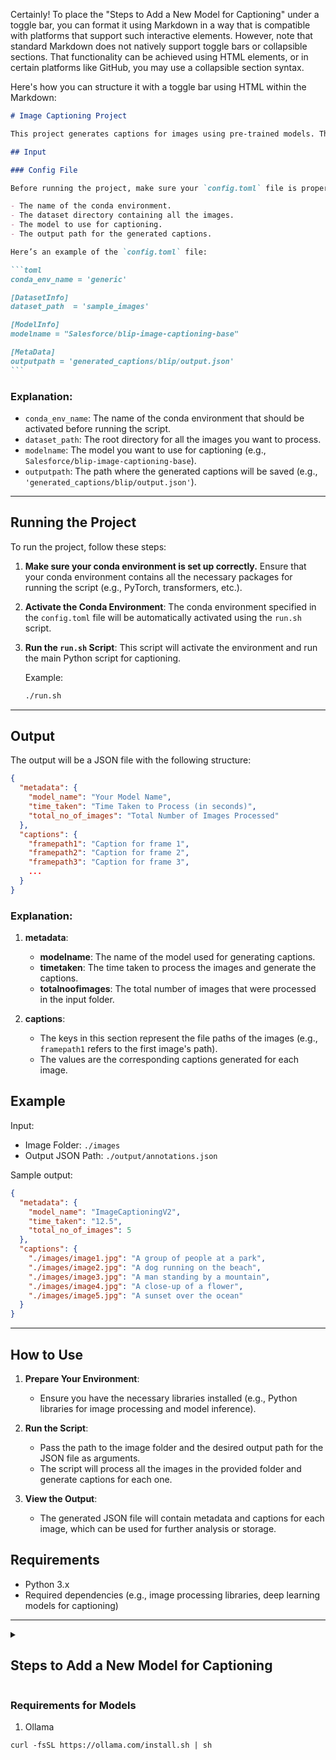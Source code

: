 Certainly! To place the "Steps to Add a New Model for Captioning" under a toggle bar, you can format it using Markdown in a way that is compatible with platforms that support such interactive elements. However, note that standard Markdown does not natively support toggle bars or collapsible sections. That functionality can be achieved using HTML elements, or in certain platforms like GitHub, you may use a collapsible section syntax.

Here's how you can structure it with a toggle bar using HTML within the Markdown:

````markdown
# Image Captioning Project

This project generates captions for images using pre-trained models. The configuration for the environment and model is specified in a `config.toml` file, and the script uses the specified model for captioning the images.

## Input

### Config File

Before running the project, make sure your `config.toml` file is properly set up. The `config.toml` file specifies:

- The name of the conda environment.
- The dataset directory containing all the images.
- The model to use for captioning.
- The output path for the generated captions.

Here’s an example of the `config.toml` file:

```toml
conda_env_name = 'generic'

[DatasetInfo]
dataset_path  = 'sample_images'

[ModelInfo]
modelname = "Salesforce/blip-image-captioning-base"

[MetaData]
outputpath = 'generated_captions/blip/output.json'
```
````

### Explanation:

- `conda_env_name`: The name of the conda environment that should be activated before running the script.
- `dataset_path`: The root directory for all the images you want to process.
- `modelname`: The model you want to use for captioning (e.g., `Salesforce/blip-image-captioning-base`).
- `outputpath`: The path where the generated captions will be saved (e.g., `'generated_captions/blip/output.json'`).

---

## Running the Project

To run the project, follow these steps:

1. **Make sure your conda environment is set up correctly.**
   Ensure that your conda environment contains all the necessary packages for running the script (e.g., PyTorch, transformers, etc.).

2. **Activate the Conda Environment**:
   The conda environment specified in the `config.toml` file will be automatically activated using the `run.sh` script.

3. **Run the `run.sh` Script**:
   This script will activate the environment and run the main Python script for captioning.

   Example:

   ```bash
   ./run.sh
   ```

---

## Output

The output will be a JSON file with the following structure:

```json
{
  "metadata": {
    "model_name": "Your Model Name",
    "time_taken": "Time Taken to Process (in seconds)",
    "total_no_of_images": "Total Number of Images Processed"
  },
  "captions": {
    "framepath1": "Caption for frame 1",
    "framepath2": "Caption for frame 2",
    "framepath3": "Caption for frame 3",
    ...
  }
}
```

### Explanation:

1. **metadata**:

   - **modelname**: The name of the model used for generating captions.
   - **timetaken**: The time taken to process the images and generate the captions.
   - **totalnoofimages**: The total number of images that were processed in the input folder.

2. **captions**:
   - The keys in this section represent the file paths of the images (e.g., `framepath1` refers to the first image's path).
   - The values are the corresponding captions generated for each image.

## Example

Input:

- Image Folder: `./images`
- Output JSON Path: `./output/annotations.json`

Sample output:

```json
{
  "metadata": {
    "model_name": "ImageCaptioningV2",
    "time_taken": "12.5",
    "total_no_of_images": 5
  },
  "captions": {
    "./images/image1.jpg": "A group of people at a park",
    "./images/image2.jpg": "A dog running on the beach",
    "./images/image3.jpg": "A man standing by a mountain",
    "./images/image4.jpg": "A close-up of a flower",
    "./images/image5.jpg": "A sunset over the ocean"
  }
}
```

---

## How to Use

1. **Prepare Your Environment**:

   - Ensure you have the necessary libraries installed (e.g., Python libraries for image processing and model inference).

2. **Run the Script**:

   - Pass the path to the image folder and the desired output path for the JSON file as arguments.
   - The script will process all the images in the provided folder and generate captions for each one.

3. **View the Output**:
   - The generated JSON file will contain metadata and captions for each image, which can be used for further analysis or storage.

## Requirements

- Python 3.x
- Required dependencies (e.g., image processing libraries, deep learning models for captioning)

---

<details>
<summary><h2><strong>Steps to Add a New Model for Captioning</strong></h2></summary>

To add a new model for image captioning, follow these steps:

### 1. Folder Structure

For naming convention, create a folder with the model name and append `_caption` to it. For example:

- `blip_caption/blip_caption.py`

### 2. Implement the Image Captioning Class

Inside the model folder (e.g., `blip_caption`), create a Python file (`blip_caption.py`) and define the `ImageCaptioningModel` class.

```python
class ImageCaptioningModel:
    def __init__(self, model_name: str, device: str = "cuda"):
        # Initialize all necessary variables (model loading, processor, etc.)
        pass

    def generate_caption(self, image_path: str):
        # Implement the inference logic to generate captions
        pass
```

- `__init__`: Initialize necessary variables, such as loading the model, setting the device (`cuda` or `cpu`), and any other configurations.
- `generate_caption`: Implement the inference logic that will process the input image and generate a caption.

### 3. Import the New Model in `main.py`

In your main script, you’ll need to import the new model class and initialize it based on the model name specified in the `config.toml` file.

Example snippet for `main.py`:

```python
# Initialize the model(s)
if self.model_name == "Salesforce/blip-image-captioning-base":
    from blip_caption.blip_caption import ImageCaptioningModel
    self.model = ImageCaptioningModel(self.model_name)
else:
    logger.error(f"Model {self.model_name} not supported.")
    return
```

This code checks the model name and imports the corresponding class for captioning. If the model is not supported, it logs an error.

### 4. Run the Inference

After adding the new model and modifying the code, you can run the inference by executing the `run.sh` script.

</details>

### Requirements for Models

1. Ollama

```
curl -fsSL https://ollama.com/install.sh | sh
```

